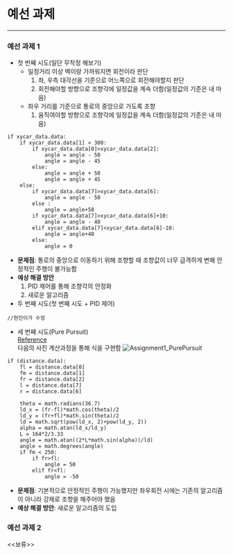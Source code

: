 # 예선 과제
---
### 예선 과제 1
+ 첫 번째 시도(일단 무작정 해보기)  
  + 일정거리 이상 벽이랑 가까워지면 회전이라 판단
    1. 좌, 우측 대각선을 기준으로 어느쪽으로 회전해야할지 판단
    2. 회전해야할 방향으로 조향각에 일정값을 계속 더함(일정값의 기준은 내 마음)
  + 좌우 거리를 기준으로 통로의 중앙으로 가도록 조향
    1. 움직여야할 방향으로 조향각에 일정값을 계속 더함(일정값의 기준은 내 마음)

```
if xycar_data.data:
    if xycar_data.data[1] < 300:
        if xycar_data.data[0]>xycar_data.data[2]:
            angle = angle - 50
            angle = angle - 45
        else:
            angle = angle + 50
            angle = angle + 45
    else:
        if xycar_data.data[7]>xycar_data.data[6]:
            angle = angle - 50
        else :
            angle = angle+50
        if xycar_data.data[7]>xycar_data.data[6]+10:
            angle = angle - 40
        elif xycar_data.data[7]<xycar_data.data[6]-10:
            angle = angle+40
        else:
            angle = 0

```
  + **문제점**: 통로의 중앙으로 이동하기 위해 조향할 때 조향값이 너무 급격하게 변해 안정적인 주행이 불가능함  
  + **예상 해결 방안**  
    1. PID 제어를 통해 조향각의 안정화
    2. 새로운 알고리즘
+ 두 번째 시도(첫 번째 시도 + PID 제어)
```
//현진이가 수정
```

+ 세 번째 시도(Pure Pursuit)  
[Reference](https://dingyan89.medium.com/three-methods-of-vehicle-lateral-control-pure-pursuit-stanley-and-mpc-db8cc1d32081)  
다음의 사진 계산과정을 통해 식을 구현함
![Assignment1_PurePursuit](https://user-images.githubusercontent.com/49667821/118361334-ee87e400-b5c5-11eb-82e3-45a2b37272db.jpeg)

```
if (distance.data):
    fl = distance.data[0]
    fm = distance.data[1]
    fr = distance.data[2]
    l = distance.data[7]
    r = distance.data[6]

    theta = math.radians(36.7)
    ld_x = (fr-fl)*math.cos(theta)/2
    ld_y = (fr+fl)*math.sin(theta)/2
    ld = math.sqrt(pow(ld_x, 2)+pow(ld_y, 2))
    alpha = math.atan(ld_x/ld_y)
    L = 164*2/3.33
    angle = math.atan((2*L*math.sin(alpha))/ld)
    angle = math.degrees(angle)
    if fm < 250:
        if fr>fl:
            angle = 50
        elif fr<fl:
            angle = -50
```  
  + **문제점**: 기본적으로 안정적인 주행이 가능했지만 좌우회전 시에는 기존의 알고리즘이 아니라 강제로 조향을 해주어야 했음  
  + **예상 해결 방안**: 새로운 알고리즘의 도입  

### 예선 과제 2  
<<보류>>
